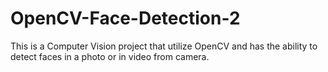 # OpenCV-Face-Detection-2
This is a Computer Vision project that utilize OpenCV and has the ability to detect faces in a photo or in video from camera.
